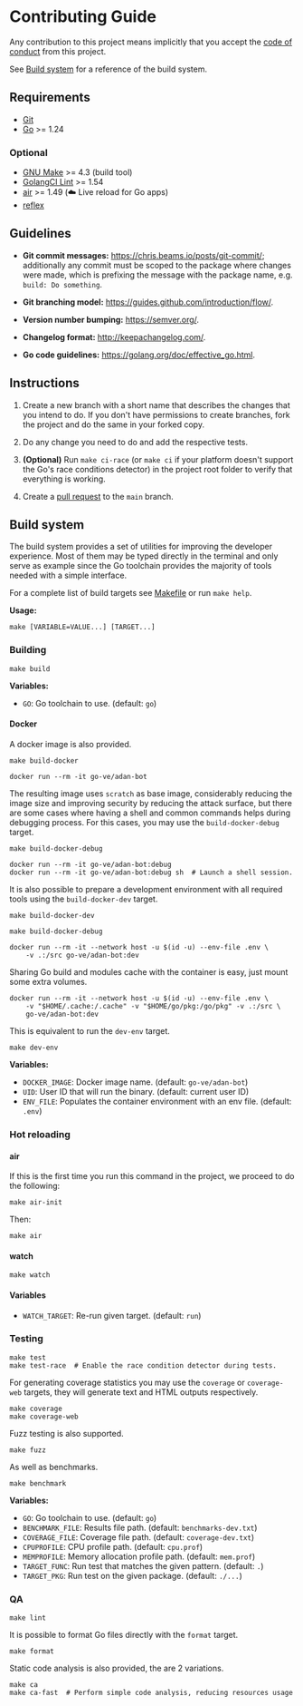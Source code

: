 # Contributing Guide

Any contribution to this project means implicitly that you accept the
[code of conduct](CODE_OF_CONDUCT.md) from this project.

See [Build system](#build-system) for a reference of the build system.

## Requirements

- [Git](https://git-scm.com/)
- [Go](https://golang.org/dl/) >= 1.24

### Optional

- [GNU Make](https://www.gnu.org/software/make/) >= 4.3 (build tool)
- [GolangCI Lint](https://github.com/golangci/golangci-lint/releases) >= 1.54
- [air](https://github.com/cosmtrek/air/) >= 1.49 (☁️ Live reload for Go apps)
- [reflex](https://github.com/cespare/reflex)

## Guidelines

- **Git commit messages:** <https://chris.beams.io/posts/git-commit/>;
  additionally any commit must be scoped to the package where changes were
  made, which is prefixing the message with the package name, e.g.
  `build: Do something`.

- **Git branching model:** <https://guides.github.com/introduction/flow/>.

- **Version number bumping:** <https://semver.org/>.

- **Changelog format:** <http://keepachangelog.com/>.

- **Go code guidelines:** <https://golang.org/doc/effective_go.html>.

## Instructions

1. Create a new branch with a short name that describes the changes that you
   intend to do. If you don't have permissions to create branches, fork the
   project and do the same in your forked copy.

2. Do any change you need to do and add the respective tests.

3. **(Optional)** Run `make ci-race` (or `make ci` if your platform doesn't
   support the Go's race conditions detector) in the project root folder to
   verify that everything is working.

4. Create a [pull request][] to the `main` branch.

[pull request]: https://github.com/Golang-Venezuela/adan-bot/compare

## Build system

The build system provides a set of utilities for improving the developer
experience. Most of them may be typed directly in the terminal and only serve
as example since the Go toolchain provides the majority of tools needed with
a simple interface.

For a complete list of build targets see [Makefile](Makefile) or run `make help`.

**Usage:**

```shell
make [VARIABLE=VALUE...] [TARGET...]
```

### Building

```shell
make build
```

**Variables:**

- `GO`: Go toolchain to use. (default: `go`)

#### Docker

A docker image is also provided.

```shell
make build-docker
```

```shell
docker run --rm -it go-ve/adan-bot
```

The resulting image uses `scratch` as base image, considerably reducing the
image size and improving security by reducing the attack surface, but there are
some cases where having a shell and common commands helps during debugging
process. For this cases, you may use the `build-docker-debug` target.

```shell
make build-docker-debug
```

```shell
docker run --rm -it go-ve/adan-bot:debug
docker run --rm -it go-ve/adan-bot:debug sh  # Launch a shell session.
```

It is also possible to prepare a development environment with all required
tools using the `build-docker-dev` target.

```shell
make build-docker-dev
```

```shell
make build-docker-debug
```

```shell
docker run --rm -it --network host -u $(id -u) --env-file .env \
    -v .:/src go-ve/adan-bot:dev
```

Sharing Go build and modules cache with the container is easy, just mount some
extra volumes.

```shell
docker run --rm -it --network host -u $(id -u) --env-file .env \
    -v "$HOME/.cache:/.cache" -v "$HOME/go/pkg:/go/pkg" -v .:/src \
    go-ve/adan-bot:dev
```

This is equivalent to run the `dev-env` target.

```shell
make dev-env
```

**Variables:**

- `DOCKER_IMAGE`: Docker image name. (default: `go-ve/adan-bot`)
- `UID`: User ID that will run the binary. (default: current user ID)
- `ENV_FILE`: Populates the container environment with an env file. (default:
  `.env`)

### Hot reloading

#### air

If this is the first time you run this command in the project, we proceed to do the following:

```shell
make air-init
```

Then:

```shell
make air
```

#### watch

```shell
make watch
```

#### Variables

- `WATCH_TARGET`: Re-run given target. (default: `run`)

### Testing

```shell
make test
make test-race  # Enable the race condition detector during tests.
```

For generating coverage statistics you may use the `coverage` or `coverage-web`
targets, they will generate text and HTML outputs respectively.

```shell
make coverage
make coverage-web
```

Fuzz testing is also supported.

```shell
make fuzz
```

As well as benchmarks.

```shell
make benchmark
```

**Variables:**

- `GO`: Go toolchain to use. (default: `go`)
- `BENCHMARK_FILE`: Results file path. (default: `benchmarks-dev.txt`)
- `COVERAGE_FILE`: Coverage file path. (default: `coverage-dev.txt`)
- `CPUPROFILE`: CPU profile path. (default: `cpu.prof`)
- `MEMPROFILE`: Memory allocation profile path. (default: `mem.prof`)
- `TARGET_FUNC`: Run test that matches the given pattern. (default: `.`)
- `TARGET_PKG`: Run test on the given package. (default: `./...`)

### QA

```shell
make lint
```

It is possible to format Go files directly with the `format` target.

```shell
make format
```

Static code analysis is also provided, the are 2 variations.

```shell
make ca
make ca-fast  # Perform simple code analysis, reducing resources usage
```
